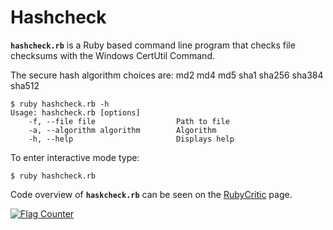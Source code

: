 # Hashcheck

**``hashcheck.rb``** is a Ruby based command line program that
checks file checksums with the Windows CertUtil Command.

The secure hash algorithm choices are: md2 md4 md5 sha1 sha256 sha384 sha512

```
$ ruby hashcheck.rb -h
Usage: hashcheck.rb [options]
    -f, --file file                  Path to file
    -a, --algorithm algorithm        Algorithm
    -h, --help                       Displays help
```
To enter interactive mode type:
```
$ ruby hashcheck.rb
```
Code overview of **``haskcheck.rb``** can be seen on the [RubyCritic](http://thebeast.me/hashcheck/rubycritic/overview.html) page.

<a href="https://info.flagcounter.com/VIHH"><img src="https://s04.flagcounter.com/count2/VIHH/bg_FFFFFF/txt_000000/border_CCCCCC/columns_2/maxflags_250/viewers_0/labels_1/pageviews_0/flags_0/percent_0/" alt="Flag Counter" border="0"></a>
